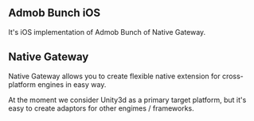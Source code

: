 Admob Bunch iOS
---

It's iOS implementation of Admob Bunch of Native Gateway.

Native Gateway
---

Native Gateway allows you to create flexible native extension for cross-platform engines in easy way.

At the moment we consider Unity3d as a primary target platform, but it's easy to create adaptors for other engimes / frameworks.